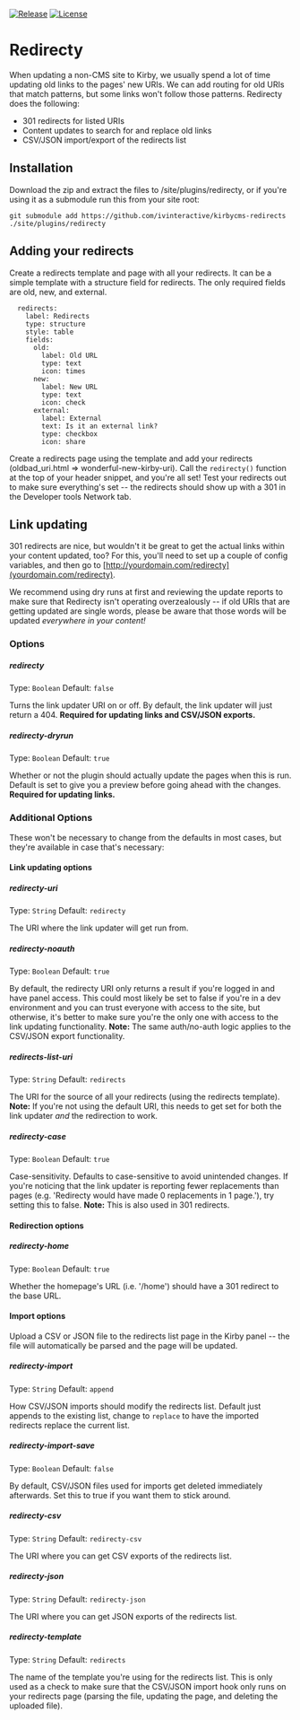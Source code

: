 [![Release](https://img.shields.io/github/release/ivinteractive/kirbycms-redirects.svg)](https://github.com/ivinteractive/kirbycms-redirects/releases)
[![License](https://img.shields.io/github/license/ivinteractive/kirbycms-redirects.svg)](https://raw.githubusercontent.com/ivinteractive/kirbycms-redirects/master/license.md)

# Redirecty

When updating a non-CMS site to Kirby, we usually spend a lot of time updating old links to the pages' new URIs. We can add routing for old URIs that match patterns, but some links won't follow those patterns. Redirecty does the following:

- 301 redirects for listed URIs
- Content updates to search for and replace old links
- CSV/JSON import/export of the redirects list

## Installation

Download the zip and extract the files to /site/plugins/redirecty, or if you're using it as a submodule run this from your site root:

```
git submodule add https://github.com/ivinteractive/kirbycms-redirects ./site/plugins/redirecty
```

## Adding your redirects

Create a redirects template and page with all your redirects. It can be a simple template with a structure field for redirects. The only required fields are old, new, and external.

```
  redirects:
    label: Redirects
    type: structure
    style: table
    fields:
      old:
        label: Old URL
        type: text
        icon: times
      new:
        label: New URL
        type: text
        icon: check
      external:
        label: External
        text: Is it an external link?
        type: checkbox
        icon: share
```

Create a redirects page using the template and add your redirects (oldbad_uri.html => wonderful-new-kirby-uri). Call the ```redirecty()``` function at the top of your header snippet, and you're all set! Test your redirects out to make sure everything's set -- the redirects should show up with a 301 in the Developer tools Network tab.

## Link updating

301 redirects are nice, but wouldn't it be great to get the actual links within your content updated, too? For this, you'll need to set up a couple of config variables, and then go to [http://yourdomain.com/redirecty](yourdomain.com/redirecty).

We recommend using dry runs at first and reviewing the update reports to make sure that Redirecty isn't operating overzealously -- if old URIs that are getting updated are single words, please be aware that those words will be updated *everywhere in your content!*

### Options

##### redirecty
Type: ```Boolean``` Default: ```false```

Turns the link updater URI on or off. By default, the link updater will just return a 404. **Required for updating links and CSV/JSON exports.**

##### redirecty-dryrun

Type: ```Boolean``` Default: ```true```

Whether or not the plugin should actually update the pages when this is run. Default is set to give you a preview before going ahead with the changes. **Required for updating links.**

### Additional Options

These won't be necessary to change from the defaults in most cases, but they're available in case that's necessary:

#### Link updating options

##### redirecty-uri

Type: ```String``` Default: ```redirecty```

The URI where the link updater will get run from.

##### redirecty-noauth

Type: ```Boolean``` Default: ```true```

By default, the redirecty URI only returns a result if you're logged in and have panel access. This could most likely be set to false if you're in a dev environment and you can trust everyone with access to the site, but otherwise, it's better to make sure you're the only one with access to the link updating functionality. **Note:** The same auth/no-auth logic applies to the CSV/JSON export functionality.

##### redirects-list-uri

Type: ```String``` Default: ```redirects```

The URI for the source of all your redirects (using the redirects template). **Note:** If you're not using the default URI, this needs to get set for both the link updater *and* the redirection to work.

##### redirecty-case

Type: ```Boolean``` Default: ```true```

Case-sensitivity. Defaults to case-sensitive to avoid unintended changes. If you're noticing that the link updater is reporting fewer replacements than pages (e.g. 'Redirecty would have made 
0 replacements in 1 page.'), try setting this to false. **Note:** This is also used in 301 redirects.

#### Redirection options

##### redirecty-home

Type: ```Boolean``` Default: ```true```

Whether the homepage's URL (i.e. '/home') should have a 301 redirect to the base URL.

#### Import options

Upload a CSV or JSON file to the redirects list page in the Kirby panel -- the file will automatically be parsed and the page will be updated.

##### redirecty-import

Type: ```String``` Default: ```append```

How CSV/JSON imports should modify the redirects list. Default just appends to the existing list, change to ```replace``` to have the imported redirects replace the current list.

##### redirecty-import-save

Type: ```Boolean``` Default: ```false```

By default, CSV/JSON files used for imports get deleted immediately afterwards. Set this to true if you want them to stick around.

##### redirecty-csv

Type: ```String``` Default: ```redirecty-csv```

The URI where you can get CSV exports of the redirects list.

##### redirecty-json

Type: ```String``` Default: ```redirecty-json```

The URI where you can get JSON exports of the redirects list.

##### redirecty-template

Type: ```String``` Default: ```redirects```

The name of the template you're using for the redirects list. This is only used as a check to make sure that the CSV/JSON import hook only runs on your redirects page (parsing the file, updating the page, and deleting the uploaded file).
